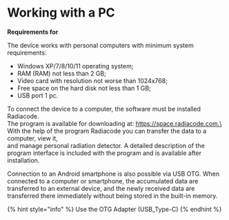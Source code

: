 # Working with a PC

**Requirements for**

The device works with personal computers with minimum system requirements:

* Windows XP/7/8/10/11 operating system;
* RAM (RAM) not less than 2 GB;
* Video card with resolution not worse than 1024x768;
* Free space on the hard disk not less than 1 GB;
* USB port 1 pc.

To connect the device to a computer, the software must be installed Radiacode.\
The program is available for downloading at: https://space.radiacode.com.\
With the help of the program Radiacode you can transfer the data to a computer, view it,\
and manage personal radiation detector. A detailed description of the program interface is included with the program and is available after installation.

Connection to an Android smartphone is also possible via USB OTG. When connected to a computer or smartphone, the accumulated data are transferred to an external device, and the newly received data are transferred there immediately without being stored in the built-in memory.

{% hint style="info" %}
&#x20;Use the OTG Adapter (USB\_Type-C)
{% endhint %}


